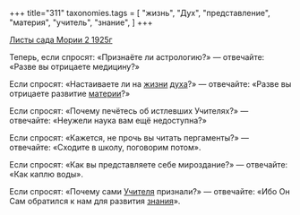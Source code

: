+++
title="311"
taxonomies.tags = [
 "жизнь",
 "Дух",
 "представление",
 "материя",
 "учитель",
 "знание",
]
+++

[Листы сада Мории 2 1925г](/agni/1925)

Теперь, если спросят: «Признаёте ли астрологию?» — отвечайте: «Разве вы отрицаете медицину?»   

Если спросят: «Настаиваете ли на [жизни](/tags/жизнь) [духа](/tags/Дух)?» — отвечайте: «Разве вы отрицаете развитие [материи](/tags/материя)?»   

Если спросят: «Почему печётесь об истлевших Учителях?» — отвечайте: «Неужели наука вам ещё недоступна?»   

Если спросят: «Кажется, не прочь вы читать пергаменты?» — отвечайте: «Сходите в школу, поговорим потом».   

Если спросят: «Как вы представляете себе мироздание?» — отвечайте: «Как каплю воды».   

Если спросят: «Почему сами [Учителя](/tags/учитель) признали?» — отвечайте: «Ибо Он Сам обратился к нам для развития [знания](/tags/знание)».   

